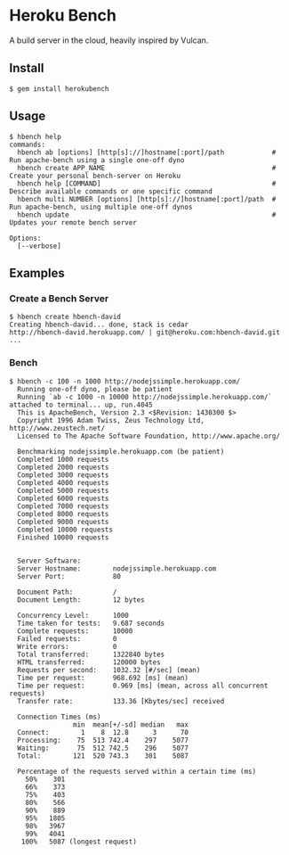 # Heroku Bench

A build server in the cloud, heavily inspired by Vulcan.

## Install

    $ gem install herokubench

## Usage

    $ hbench help
    commands:
      hbench ab [options] [http[s]://]hostname[:port]/path            # Run apache-bench using a single one-off dyno
      hbench create APP_NAME                                          # Create your personal bench-server on Heroku
      hbench help [COMMAND]                                           # Describe available commands or one specific command
      hbench multi NUMBER [options] [http[s]://]hostname[:port]/path  # Run apache-bench, using multiple one-off dynos
      hbench update                                                   # Updates your remote bench server

    Options:
      [--verbose]


## Examples

### Create a Bench Server
    $ hbench create hbench-david
    Creating hbench-david... done, stack is cedar
    http://hbench-david.herokuapp.com/ | git@heroku.com:hbench-david.git
    ...

### Bench

    $ hbench -c 100 -n 1000 http://nodejssimple.herokuapp.com/
      Running one-off dyno, please be patient
      Running `ab -c 1000 -n 10000 http://nodejssimple.herokuapp.com/` attached to terminal... up, run.4045
      This is ApacheBench, Version 2.3 <$Revision: 1430300 $>
      Copyright 1996 Adam Twiss, Zeus Technology Ltd, http://www.zeustech.net/
      Licensed to The Apache Software Foundation, http://www.apache.org/

      Benchmarking nodejssimple.herokuapp.com (be patient)
      Completed 1000 requests
      Completed 2000 requests
      Completed 3000 requests
      Completed 4000 requests
      Completed 5000 requests
      Completed 6000 requests
      Completed 7000 requests
      Completed 8000 requests
      Completed 9000 requests
      Completed 10000 requests
      Finished 10000 requests


      Server Software:
      Server Hostname:        nodejssimple.herokuapp.com
      Server Port:            80

      Document Path:          /
      Document Length:        12 bytes

      Concurrency Level:      1000
      Time taken for tests:   9.687 seconds
      Complete requests:      10000
      Failed requests:        0
      Write errors:           0
      Total transferred:      1322840 bytes
      HTML transferred:       120000 bytes
      Requests per second:    1032.32 [#/sec] (mean)
      Time per request:       968.692 [ms] (mean)
      Time per request:       0.969 [ms] (mean, across all concurrent requests)
      Transfer rate:          133.36 [Kbytes/sec] received

      Connection Times (ms)
                    min  mean[+/-sd] median   max
      Connect:        1    8  12.8      3      70
      Processing:    75  513 742.4    297    5077
      Waiting:       75  512 742.5    296    5077
      Total:        121  520 743.3    301    5087

      Percentage of the requests served within a certain time (ms)
        50%    301
        66%    373
        75%    403
        80%    566
        90%    889
        95%   1805
        98%   3967
        99%   4041
       100%   5087 (longest request)
